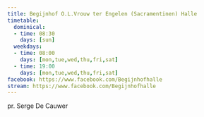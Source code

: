```yaml
---
title: Begijnhof O.L.Vrouw ter Engelen (Sacramentinen) Halle
timetable:
  dominical:
  - time: 08:30
    days: [sun]
  weekdays:
  - time: 08:00
    days: [mon,tue,wed,thu,fri,sat]
  - time: 19:00
    days: [mon,tue,wed,thu,fri,sat]
facebook: https://www.facebook.com/Begijnhofhalle
stream: https://www.facebook.com/Begijnhofhalle
---
```

pr. Serge De Cauwer
